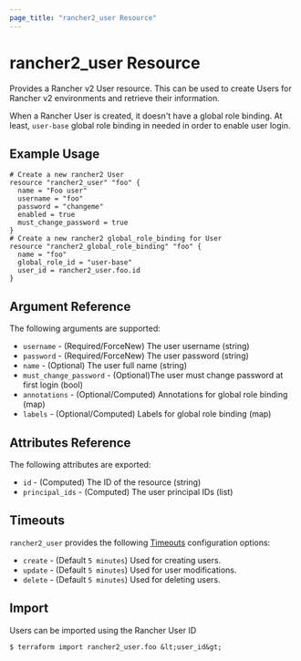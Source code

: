 ```yaml
---
page_title: "rancher2_user Resource"
---
```


# rancher2\_user Resource

Provides a Rancher v2 User resource. This can be used to create Users for Rancher v2 environments and retrieve their information.

When a Rancher User is created, it doesn't have a global role binding. At least, `user-base` global role binding in needed in order to enable user login.

## Example Usage

```hcl
# Create a new rancher2 User
resource "rancher2_user" "foo" {
  name = "Foo user"
  username = "foo"
  password = "changeme"
  enabled = true
  must_change_password = true
}
# Create a new rancher2 global_role_binding for User
resource "rancher2_global_role_binding" "foo" {
  name = "foo"
  global_role_id = "user-base"
  user_id = rancher2_user.foo.id
}
```

## Argument Reference

The following arguments are supported:

* `username` - (Required/ForceNew) The user username (string)
* `password` - (Required/ForceNew) The user password (string)
* `name` - (Optional) The user full name (string)
* `must_change_password` - (Optional)The user must change password at first login (bool)
* `annotations` - (Optional/Computed) Annotations for global role binding (map)
* `labels` - (Optional/Computed) Labels for global role binding (map)


## Attributes Reference

The following attributes are exported:

* `id` - (Computed) The ID of the resource (string)
* `principal_ids` - (Computed) The user principal IDs (list)

## Timeouts

`rancher2_user` provides the following
[Timeouts](https://www.terraform.io/docs/configuration/resources.html#operation-timeouts) configuration options:

- `create` - (Default `5 minutes`) Used for creating users.
- `update` - (Default `5 minutes`) Used for user modifications.
- `delete` - (Default `5 minutes`) Used for deleting users.

## Import

Users can be imported using the Rancher User ID

```
$ terraform import rancher2_user.foo &lt;user_id&gt;
```
